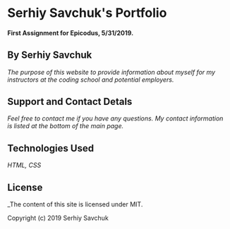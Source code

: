 # Serhiy Savchuk's Portfolio

#### First Assignment for Epicodus, 5/31/2019.

## By Serhiy Savchuk

_The purpose of this website to provide information about myself for my instructors at the coding school and potential employers._

## Support and Contact Detals
_Feel free to contact me if you have any questions. My contact information is listed at the bottom of the main page._

## Technologies Used
_HTML, CSS_

## License
_The content of this site is licensed under MIT.

Copyright (c) 2019 Serhiy Savchuk
